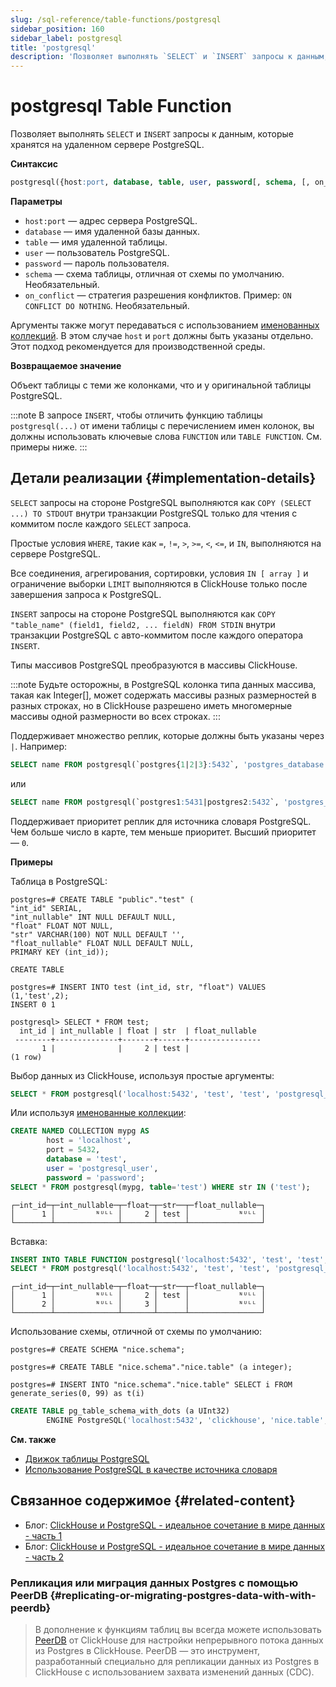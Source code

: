 ```yaml
---
slug: /sql-reference/table-functions/postgresql
sidebar_position: 160
sidebar_label: postgresql
title: 'postgresql'
description: 'Позволяет выполнять `SELECT` и `INSERT` запросы к данным, которые хранятся на удаленном сервере PostgreSQL.'
---
```



# postgresql Table Function

Позволяет выполнять `SELECT` и `INSERT` запросы к данным, которые хранятся на удаленном сервере PostgreSQL.

**Синтаксис**

``` sql
postgresql({host:port, database, table, user, password[, schema, [, on_conflict]] | named_collection[, option=value [,..]]})
```

**Параметры**

- `host:port` — адрес сервера PostgreSQL.
- `database` — имя удаленной базы данных.
- `table` — имя удаленной таблицы.
- `user` — пользователь PostgreSQL.
- `password` — пароль пользователя.
- `schema` — схема таблицы, отличная от схемы по умолчанию. Необязательный.
- `on_conflict` — стратегия разрешения конфликтов. Пример: `ON CONFLICT DO NOTHING`. Необязательный.

Аргументы также могут передаваться с использованием [именованных коллекций](operations/named-collections.md). В этом случае `host` и `port` должны быть указаны отдельно. Этот подход рекомендуется для производственной среды.

**Возвращаемое значение**

Объект таблицы с теми же колонками, что и у оригинальной таблицы PostgreSQL.

:::note
В запросе `INSERT`, чтобы отличить функцию таблицы `postgresql(...)` от имени таблицы с перечислением имен колонок, вы должны использовать ключевые слова `FUNCTION` или `TABLE FUNCTION`. См. примеры ниже.
:::

## Детали реализации {#implementation-details}

`SELECT` запросы на стороне PostgreSQL выполняются как `COPY (SELECT ...) TO STDOUT` внутри транзакции PostgreSQL только для чтения с коммитом после каждого `SELECT` запроса.

Простые условия `WHERE`, такие как `=`, `!=`, `>`, `>=`, `<`, `<=`, и `IN`, выполняются на сервере PostgreSQL.

Все соединения, агрегирования, сортировки, условия `IN [ array ]` и ограничение выборки `LIMIT` выполняются в ClickHouse только после завершения запроса к PostgreSQL.

`INSERT` запросы на стороне PostgreSQL выполняются как `COPY "table_name" (field1, field2, ... fieldN) FROM STDIN` внутри транзакции PostgreSQL с авто-коммитом после каждого оператора `INSERT`.

Типы массивов PostgreSQL преобразуются в массивы ClickHouse.

:::note
Будьте осторожны, в PostgreSQL колонка типа данных массива, такая как Integer[], может содержать массивы разных размерностей в разных строках, но в ClickHouse разрешено иметь многомерные массивы одной размерности во всех строках.
:::

Поддерживает множество реплик, которые должны быть указаны через `|`. Например:

```sql
SELECT name FROM postgresql(`postgres{1|2|3}:5432`, 'postgres_database', 'postgres_table', 'user', 'password');
```

или

```sql
SELECT name FROM postgresql(`postgres1:5431|postgres2:5432`, 'postgres_database', 'postgres_table', 'user', 'password');
```

Поддерживает приоритет реплик для источника словаря PostgreSQL. Чем больше число в карте, тем меньше приоритет. Высший приоритет — `0`.

**Примеры**

Таблица в PostgreSQL:

``` text
postgres=# CREATE TABLE "public"."test" (
"int_id" SERIAL,
"int_nullable" INT NULL DEFAULT NULL,
"float" FLOAT NOT NULL,
"str" VARCHAR(100) NOT NULL DEFAULT '',
"float_nullable" FLOAT NULL DEFAULT NULL,
PRIMARY KEY (int_id));

CREATE TABLE

postgres=# INSERT INTO test (int_id, str, "float") VALUES (1,'test',2);
INSERT 0 1

postgresql> SELECT * FROM test;
  int_id | int_nullable | float | str  | float_nullable
 --------+--------------+-------+------+----------------
       1 |              |     2 | test |
(1 row)
```

Выбор данных из ClickHouse, используя простые аргументы:

```sql
SELECT * FROM postgresql('localhost:5432', 'test', 'test', 'postgresql_user', 'password') WHERE str IN ('test');
```

Или используя [именованные коллекции](operations/named-collections.md):

```sql
CREATE NAMED COLLECTION mypg AS
        host = 'localhost',
        port = 5432,
        database = 'test',
        user = 'postgresql_user',
        password = 'password';
SELECT * FROM postgresql(mypg, table='test') WHERE str IN ('test');
```

``` text
┌─int_id─┬─int_nullable─┬─float─┬─str──┬─float_nullable─┐
│      1 │         ᴺᵁᴸᴸ │     2 │ test │           ᴺᵁᴸᴸ │
└────────┴──────────────┴───────┴──────┴────────────────┘
```

Вставка:

```sql
INSERT INTO TABLE FUNCTION postgresql('localhost:5432', 'test', 'test', 'postgrsql_user', 'password') (int_id, float) VALUES (2, 3);
SELECT * FROM postgresql('localhost:5432', 'test', 'test', 'postgresql_user', 'password');
```

``` text
┌─int_id─┬─int_nullable─┬─float─┬─str──┬─float_nullable─┐
│      1 │         ᴺᵁᴸᴸ │     2 │ test │           ᴺᵁᴸᴸ │
│      2 │         ᴺᵁᴸᴸ │     3 │      │           ᴺᵁᴸᴸ │
└────────┴──────────────┴───────┴──────┴────────────────┘
```

Использование схемы, отличной от схемы по умолчанию:

```text
postgres=# CREATE SCHEMA "nice.schema";

postgres=# CREATE TABLE "nice.schema"."nice.table" (a integer);

postgres=# INSERT INTO "nice.schema"."nice.table" SELECT i FROM generate_series(0, 99) as t(i)
```

```sql
CREATE TABLE pg_table_schema_with_dots (a UInt32)
        ENGINE PostgreSQL('localhost:5432', 'clickhouse', 'nice.table', 'postgrsql_user', 'password', 'nice.schema');
```

**См. также**

- [Движок таблицы PostgreSQL](../../engines/table-engines/integrations/postgresql.md)
- [Использование PostgreSQL в качестве источника словаря](/sql-reference/dictionaries#postgresql)

## Связанное содержимое {#related-content}

- Блог: [ClickHouse и PostgreSQL - идеальное сочетание в мире данных - часть 1](https://clickhouse.com/blog/migrating-data-between-clickhouse-postgres)
- Блог: [ClickHouse и PostgreSQL - идеальное сочетание в мире данных - часть 2](https://clickhouse.com/blog/migrating-data-between-clickhouse-postgres-part-2)

### Репликация или миграция данных Postgres с помощью PeerDB {#replicating-or-migrating-postgres-data-with-with-peerdb}

> В дополнение к функциям таблиц вы всегда можете использовать [PeerDB](https://docs.peerdb.io/introduction) от ClickHouse для настройки непрерывного потока данных из Postgres в ClickHouse. PeerDB — это инструмент, разработанный специально для репликации данных из Postgres в ClickHouse с использованием захвата изменений данных (CDC).
